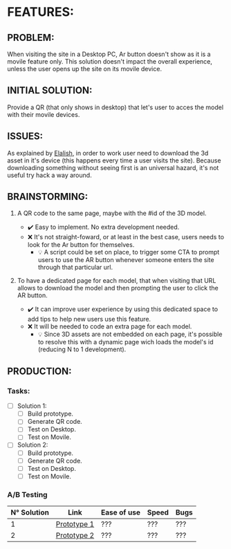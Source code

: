 # FEATURES:

## PROBLEM:
When visiting the site in a Desktop PC, Ar button doesn't show as it is a movile feature only.
This solution doesn't impact the overall experience, unless the user opens up the site on its movile device.

## INITIAL SOLUTION: 
Provide a QR (that only shows in desktop) that let's user to acces the model with their movile devices.

## ISSUES:
As explained by [Elalish](https://github.com/google/model-viewer/discussions/2933#discussioncomment-1554375), in order to work user need to download the 3d asset in it's device (this happens every time a user visits the site).
Because downloading something without seeing first is an universal hazard, it's not useful try hack a way around.

## BRAINSTORMING:

1. A QR code to the same page, maybe with the #id of the 3D model.
    - ✔️ Easy to implement. No extra development needed.️ 
    - ❌ It's not straight-foward, or at least in the best case, users needs to look for the Ar button for themselves.
      - 💡 A script could be set on place, to trigger some CTA to prompt users to use the AR button whenever someone enters the site through that particular url. 
      
2. To have a dedicated page for each model, that when visiting that URL allows to download the model and then prompting the user to click the AR button.
    - ✔️ It can improve user experience by using this dedicated space to add tips to help new users use this feature.
    - ❌ It will be needed to code an extra page for each model.
      - 💡 Since 3D assets are not embedded on each page, it's possible to resolve this with a dynamic page wich loads the model's id (reducing N to 1 development).

## PRODUCTION:

### Tasks:
- [ ] Solution 1:
  - [ ] Build prototype.
  - [ ] Generate QR code.
  - [ ] Test on Desktop.
  - [ ] Test on Movile.
     
- [ ] Solution 2:
  - [ ] Build prototype.
  - [ ] Generate QR code.
  - [ ] Test on Desktop.
  - [ ] Test on Movile.

### A/B Testing

N° Solution | Link             | Ease of use | Speed | Bugs                                 
----------- | ---------------- | ----------- | ----- | ------------------------------------   
1           | [Prototype 1](#) | ???         | ???   | ???                                 
2           | [Prototype 2](#) | ???         | ???   | ???                                 

